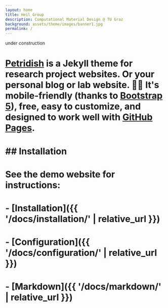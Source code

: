 ```yaml
---
layout: home
title: Heil Group
description: Computational Material Design @ TU Graz
background: assets/theme/images/banner1.jpg
permalink: /
---
```


under construction

# [Petridish](https://github.com/peterdesmet/petridish) is a Jekyll theme for research project websites. Or your personal blog or lab website. 👩‍🔬 It's mobile-friendly (thanks to [Bootstrap 5](https://getbootstrap.com/docs/5.1/)), free, easy to customize, and designed to work well with [GitHub Pages](https://pages.github.com/).

# ## Installation

# See the demo website for instructions:

# - [Installation]({{ '/docs/installation/' | relative_url }})
# - [Configuration]({{ '/docs/configuration/' | relative_url }})
# - [Markdown]({{ '/docs/markdown/' | relative_url }})
